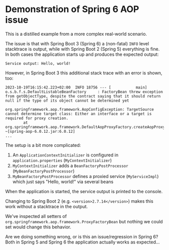 Demonstration of Spring 6 AOP issue
===================================

This is a distilled example from a more complex real-world scenario.

The issue is that with Spring Boot 3 (Spring 6) a (non-fatal) `INFO` level stacktrace is output,
while with Spring Boot 2 (Spring 5) everything is fine. In both cases the application starts up
and produces the expected output:

```
Service output: Hello, world!
```

However, in Spring Boot 3 this additional stack trace with an error is shown, too:

```
2023-10-19T16:15:42.223+02:00  INFO 18756 --- [           main] o.s.b.f.s.DefaultListableBeanFactory     : FactoryBean threw exception from getObjectType, despite the contract saying that it should return null if the type of its object cannot be determined yet

org.springframework.aop.framework.AopConfigException: TargetSource cannot determine target class: Either an interface or a target is required for proxy creation.
        at org.springframework.aop.framework.DefaultAopProxyFactory.createAopProxy(DefaultAopProxyFactory.java:65) ~[spring-aop-6.0.12.jar:6.0.12]
...
```

The setup is a bit more complicated:

1. An `ApplicationContextInitializer` is configured in `application.properties` (`MyContextInitializer`)
2. `MyContextInitializer` adds a `BeanFactoryPostProcessor` (`MyBeanFactoryPostProcessor`)
3. `MyBeanFactoryPostProcessor` defines a proxied service (`MyServiceImpl`) which just says "Hello, world!" via several beans

When the application is started, the service output is printed to the console.

Changing to Spring Boot 2 (e.g. `<version>2.7.14</version>`) makes this work without a stacktrace in the output.

We've inspected all setters of `org.springframework.aop.framework.ProxyFactoryBean` but nothing we could set would change this behavior.

Are we doing something wrong, or is this an issue/regression in Spring 6? Both in Spring 5 and Spring 6 the application actually works as expected...
